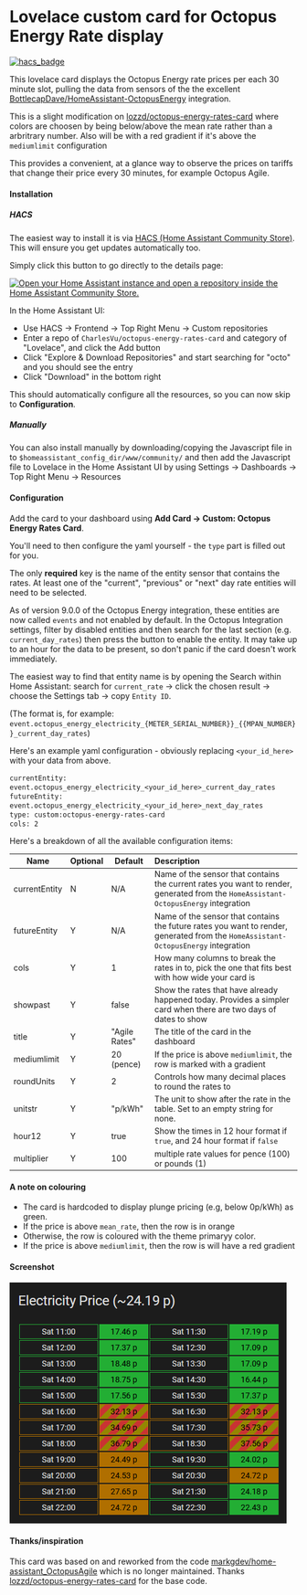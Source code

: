 # Lovelace custom card for Octopus Energy Rate display

[![hacs_badge](https://img.shields.io/badge/HACS-Default-orange.svg)](https://github.com/hacs/integration)

This lovelace card displays the Octopus Energy rate prices per each 30 minute slot, pulling the data from sensors of the the excellent [BottlecapDave/HomeAssistant-OctopusEnergy](https://github.com/BottlecapDave/) integration.

This is a slight modification on [lozzd/octopus-energy-rates-card](https://github.com/lozzd/octopus-energy-rates-card) where colors are choosen by being below/above the mean rate rather than a arbritrary number.
Also will be with a red gradient if it's above the `mediumlimit` configuration

This provides a convenient, at a glance way to observe the prices on tariffs that change their price every 30 minutes, for example Octopus Agile.

#### Installation
##### HACS
The easiest way to install it is via [HACS (Home Assistant Community Store)](https://github.com/hacs/frontend). This will ensure you get updates automatically too. 

Simply click this button to go directly to the details page:

[![Open your Home Assistant instance and open a repository inside the Home Assistant Community Store.](https://my.home-assistant.io/badges/hacs_repository.svg)](https://my.home-assistant.io/redirect/hacs_repository/?owner=lozzd&repository=octopus-energy-rates-card&category=plugin)

In the Home Assistant UI:
* Use HACS -> Frontend -> Top Right Menu -> Custom repositories
* Enter a repo of `CharlesVu/octopus-energy-rates-card` and category of "Lovelace", and click the Add button
* Click "Explore & Download Repositories" and start searching for "octo" and you should see the entry
* Click "Download" in the bottom right

This should automatically configure all the resources, so you can now skip to **Configuration**.

##### Manually
You can also install manually by downloading/copying the Javascript file in to `$homeassistant_config_dir/www/community/` and then add the Javascript file to Lovelace in the Home Assistant UI by using
Settings -> Dashboards -> Top Right Menu -> Resources

#### Configuration
Add the card to your dashboard using **Add Card -> Custom: Octopus Energy Rates Card**.

You'll need to then configure the yaml yourself - the `type` part is filled out for you. 


The only **required** key is the name of the entity sensor that contains the rates. At least one of the "current", "previous" or "next" day rate entities will need to be selected. 

As of version 9.0.0 of the Octopus Energy integration, these entities are now called `events` and not enabled by default. In the Octopus Integration settings, filter by disabled entities and then search for the last section (e.g. `current_day_rates`) then press the button to enable the entity. It may take up to an hour for the data to be present, so don't panic if the card doesn't work immediately.

The easiest way to find that entity name is by opening the Search within Home Assistant: search for `current_rate` -> click the chosen result -> choose the Settings tab -> copy `Entity ID`.

(The format is, for example: `event.octopus_energy_electricity_{METER_SERIAL_NUMBER}}_{{MPAN_NUMBER}}_current_day_rates`)

Here's an example yaml configuration - obviously replacing `<your_id_here>` with your data from above. 

```
currentEntity: event.octopus_energy_electricity_<your_id_here>_current_day_rates
futureEntity: event.octopus_energy_electricity_<your_id_here>_next_day_rates
type: custom:octopus-energy-rates-card
cols: 2
```

Here's a breakdown of all the available configuration items:

| Name          | Optional | Default       | Description                                                                                                                                          |
|---------------|----------|---------------|:-----------------------------------------------------------------------------------------------------------------------------------------------------|
| currentEntity | N        | N/A           | Name of the sensor that contains the current rates you want to render, generated from the `HomeAssistant-OctopusEnergy` integration                  |
| futureEntity  | Y        | N/A           | Name of the sensor that contains the future rates you want to render, generated from the `HomeAssistant-OctopusEnergy` integration                   |
| cols          | Y        | 1             | How many columns to break the rates in to, pick the one that fits best with how wide your card is                                                    |
| showpast      | Y        | false         | Show the rates that have already happened today. Provides a simpler card when there are two days of dates to show                                    |
| title         | Y        | "Agile Rates" | The title of the card in the dashboard                                                                                                               |
| mediumlimit   | Y        | 20 (pence)    | If the price is above `mediumlimit`, the row is marked with a gradient                                                                               |
| roundUnits    | Y        | 2             | Controls how many decimal places to round the rates to                                                                                               |
| unitstr       | Y        | "p/kWh"       | The unit to show after the rate in the table. Set to an empty string for none.                                                                       |
| hour12        | Y        | true          | Show the times in 12 hour format if `true`, and 24 hour format if `false`                                                                            |
| multiplier    | Y        | 100           | multiple rate values for pence (100) or pounds (1)                                                                                                   |

#### A note on colouring

* The card is hardcoded to display plunge pricing (e.g, below 0p/kWh) as green. 
* If the price is above `mean_rate`, then the row is in orange
* Otherwise, the row is coloured with the theme primaryy color. 
* If the price is above `mediumlimit`, then the row is will have a red gradient

#### Screenshot
![screenshot_1](assets/screenshot_1.png)

#### Thanks/inspiration
This card was based on and reworked from the code [markgdev/home-assistant_OctopusAgile](https://github.com/markgdev/home-assistant_OctopusAgile/tree/master/custom_cards) which is no longer maintained. 
Thanks [lozzd/octopus-energy-rates-card](https://github.com/lozzd/octopus-energy-rates-card) for the base code.
